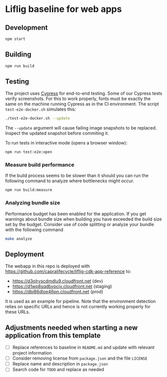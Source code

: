 # Liflig baseline for web apps

## Development

```bash
npm start
```

## Building

```bash
npm run build
```

## Testing

The project uses [Cypress](https://www.cypress.io/) for end-to-end testing.
Some of our Cypress tests verify screenshots. For this to work properly,
fonts must be exactly the same on the machine running Cypress as in the CI environment. The script `test-e2e-docker.sh` simulates this:

```bash
./test-e2e-docker.sh --update
```

The `--update` argument will cause failing image snapshots to be replaced.
Inspect the updated snapshot before commiting it.

To run tests in interactive mode (opens a browser window):

```bash
npm run test:e2e:open
```

### Measure build performance

If the build process seems to be slower than it should you can run the
following command to analyze where bottlenecks might occur.

```bash
npm run build:measure
```

### Analyzing bundle size

Performance budget has been enabled for the application. If you get
warnings about bundle size when building you have exceeded the build
size set by the budget. Consider use of code splitting or analyze
your bundle with the following command

```bash
make analyze
```

## Deployment

The webapp in this repo is deployed with
https://github.com/capralifecycle/liflig-cdk-app-reference
to:

- https://d3olrvscdmdlu9.cloudfront.net (dev)
- https://d1wp8sqdbvpcjy.cloudfront.net (staging)
- https://dbi86dloe46pn.cloudfront.net (prod)

It is used as an example for pipeline. Note that the environment
detection relies on specific URLs and hence is not currently
working properly for these URLs.

## Adjustments needed when starting a new application from this template

- [ ] Replace references to baseline in `README.md` and update with relevant project information
- [ ] Consider removing license from `package.json` and the file `LICENSE`
- [ ] Replace name and description in `package.json`
- [ ] Search code for `TODO` and replace as needed
